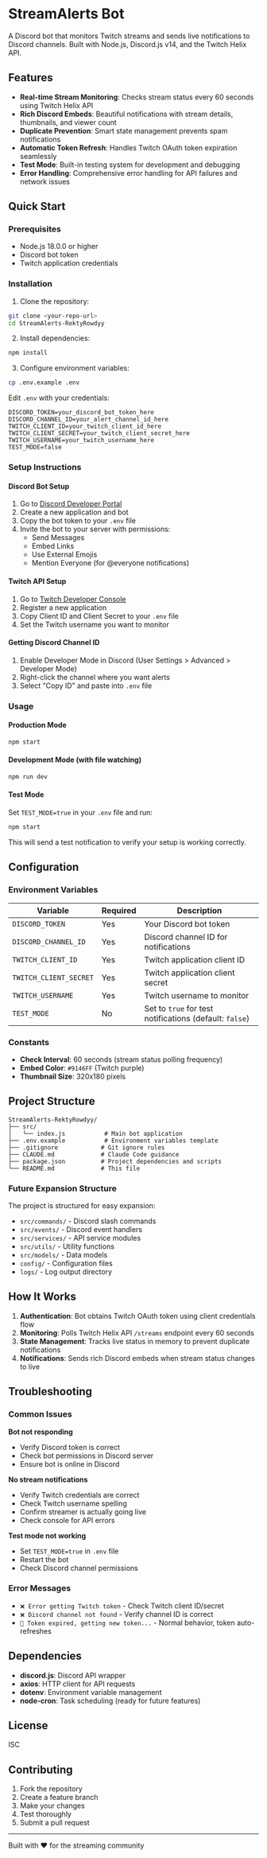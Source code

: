# StreamAlerts Bot

A Discord bot that monitors Twitch streams and sends live notifications to Discord channels. Built with Node.js, Discord.js v14, and the Twitch Helix API.

## Features

- **Real-time Stream Monitoring**: Checks stream status every 60 seconds using Twitch Helix API
- **Rich Discord Embeds**: Beautiful notifications with stream details, thumbnails, and viewer count
- **Duplicate Prevention**: Smart state management prevents spam notifications
- **Automatic Token Refresh**: Handles Twitch OAuth token expiration seamlessly
- **Test Mode**: Built-in testing system for development and debugging
- **Error Handling**: Comprehensive error handling for API failures and network issues

## Quick Start

### Prerequisites

- Node.js 18.0.0 or higher
- Discord bot token
- Twitch application credentials

### Installation

1. Clone the repository:
```bash
git clone <your-repo-url>
cd StreamAlerts-RektyRowdyy
```

2. Install dependencies:
```bash
npm install
```

3. Configure environment variables:
```bash
cp .env.example .env
```

Edit `.env` with your credentials:
```env
DISCORD_TOKEN=your_discord_bot_token_here
DISCORD_CHANNEL_ID=your_alert_channel_id_here
TWITCH_CLIENT_ID=your_twitch_client_id_here
TWITCH_CLIENT_SECRET=your_twitch_client_secret_here
TWITCH_USERNAME=your_twitch_username_here
TEST_MODE=false
```

### Setup Instructions

#### Discord Bot Setup
1. Go to [Discord Developer Portal](https://discord.com/developers/applications)
2. Create a new application and bot
3. Copy the bot token to your `.env` file
4. Invite the bot to your server with permissions:
   - Send Messages
   - Embed Links
   - Use External Emojis
   - Mention Everyone (for @everyone notifications)

#### Twitch API Setup
1. Go to [Twitch Developer Console](https://dev.twitch.tv/console)
2. Register a new application
3. Copy Client ID and Client Secret to your `.env` file
4. Set the Twitch username you want to monitor

#### Getting Discord Channel ID
1. Enable Developer Mode in Discord (User Settings > Advanced > Developer Mode)
2. Right-click the channel where you want alerts
3. Select "Copy ID" and paste into `.env` file

### Usage

#### Production Mode
```bash
npm start
```

#### Development Mode (with file watching)
```bash
npm run dev
```

#### Test Mode
Set `TEST_MODE=true` in your `.env` file and run:
```bash
npm start
```

This will send a test notification to verify your setup is working correctly.

## Configuration

### Environment Variables

| Variable | Required | Description |
|----------|----------|-------------|
| `DISCORD_TOKEN` | Yes | Your Discord bot token |
| `DISCORD_CHANNEL_ID` | Yes | Discord channel ID for notifications |
| `TWITCH_CLIENT_ID` | Yes | Twitch application client ID |
| `TWITCH_CLIENT_SECRET` | Yes | Twitch application client secret |
| `TWITCH_USERNAME` | Yes | Twitch username to monitor |
| `TEST_MODE` | No | Set to `true` for test notifications (default: `false`) |

### Constants

- **Check Interval**: 60 seconds (stream status polling frequency)
- **Embed Color**: `#9146FF` (Twitch purple)
- **Thumbnail Size**: 320x180 pixels

## Project Structure

```
StreamAlerts-RektyRowdyy/
├── src/
│   └── index.js           # Main bot application
├── .env.example           # Environment variables template
├── .gitignore            # Git ignore rules
├── CLAUDE.md             # Claude Code guidance
├── package.json          # Project dependencies and scripts
└── README.md             # This file
```

### Future Expansion Structure
The project is structured for easy expansion:
- `src/commands/` - Discord slash commands
- `src/events/` - Discord event handlers
- `src/services/` - API service modules
- `src/utils/` - Utility functions
- `src/models/` - Data models
- `config/` - Configuration files
- `logs/` - Log output directory

## How It Works

1. **Authentication**: Bot obtains Twitch OAuth token using client credentials flow
2. **Monitoring**: Polls Twitch Helix API `/streams` endpoint every 60 seconds
3. **State Management**: Tracks live status in memory to prevent duplicate notifications
4. **Notifications**: Sends rich Discord embeds when stream status changes to live

## Troubleshooting

### Common Issues

**Bot not responding**
- Verify Discord token is correct
- Check bot permissions in Discord server
- Ensure bot is online in Discord

**No stream notifications**
- Verify Twitch credentials are correct
- Check Twitch username spelling
- Confirm streamer is actually going live
- Check console for API errors

**Test mode not working**
- Set `TEST_MODE=true` in `.env` file
- Restart the bot
- Check Discord channel permissions

### Error Messages

- `❌ Error getting Twitch token` - Check Twitch client ID/secret
- `❌ Discord channel not found` - Verify channel ID is correct
- `🔄 Token expired, getting new token...` - Normal behavior, token auto-refreshes

## Dependencies

- **discord.js**: Discord API wrapper
- **axios**: HTTP client for API requests
- **dotenv**: Environment variable management
- **node-cron**: Task scheduling (ready for future features)

## License

ISC

## Contributing

1. Fork the repository
2. Create a feature branch
3. Make your changes
4. Test thoroughly
5. Submit a pull request

---

Built with ❤️ for the streaming community